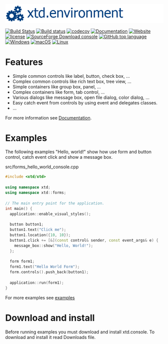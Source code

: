[![console](docs/pictures/header.png)](https://gammasoft71.wixsite.com/xtd-console)

[![Build Status](https://travis-ci.org/gammasoft71/xtd.console.svg?branch=master)](https://travis-ci.org/gammasoft71/xtd.console)
[![Build status](https://ci.appveyor.com/api/projects/status/7i6t0xilki708d2s?svg=true)](https://ci.appveyor.com/project/gammasoft71/xtd-console)
[![codecov](https://codecov.io/gh/gammasoft71/xtd.console/branch/master/graph/badge.svg)](https://codecov.io/gh/gammasoft71/xtd.console)
[![Documentation](https://codedocs.xyz/gammasoft71/xtd.console.svg)](https://codedocs.xyz/gammasoft71/xtd.console/)
[![Website](https://img.shields.io/website-up-down-green-red/http/shields.io.svg?label=xtd-console%20website)](https://gammasoft71.wixsite.com/xtd-console)
[![license](https://img.shields.io/github/license/gammasoft71/xtd.console.svg)](LICENSE.md)
[![SourceForge Download console](https://img.shields.io/sourceforge/dt/console-cpp.svg)](https://sourceforge.net/projects/console-cpp/files/latest/download)
[![GitHub top language](https://img.shields.io/github/languages/top/gammasoft71/xtd.console.svg)](README.md)
[![Windows](https://img.shields.io/badge/os-Windows-004080.svg)](README.md)
[![macOS](https://img.shields.io/badge/os-macOS-004080.svg)](README.md)
[![Linux](https://img.shields.io/badge/os-Linux-004080.svg)](README.md)


# Features

* Simple common controls like label, button, check box, ...
* Complex common controls like rich text box, tree view, ...
* Simple containers like group box, panel, ...
* Complex containers like form, tab control, ...
* Various dialogs like message box, open file dialog, color dialog, ...
* Easy catch event from controls by using event and delegates classes.
* ...

For more information see [Documentation](docs).

# Examples

The following examples "Hello, world!" show how use form and button control, catch event click and show a message box.

src/forms_hello_world_console.cpp

```c++
#include <xtd/xtd>

using namespace xtd;
using namespace xtd::forms;

// The main entry point for the application.
int main() {
  application::enable_visual_styles();
  
  button button1;
  button1.text("Click me");
  button1.location({10, 10});
  button1.click += [&](const control& sender, const event_args& e) {
    message_box::show("Hello, World!");
  };
  
  form form1;
  form1.text("Hello World Form");
  form.controls().push_back(button1);
  
  application::run(form1);
}

```

For more examples see [examples](examples)

# Download and install

Before running examples you must download and install xtd.console. To download and install it read Downloads file.

